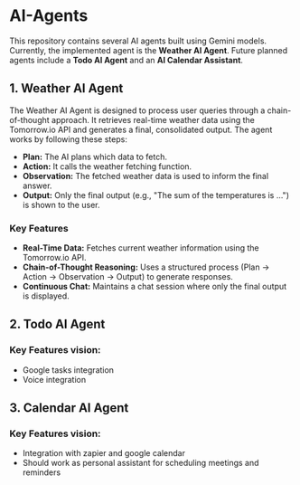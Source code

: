 # AI-Agents

This repository contains several AI agents built using Gemini models. Currently, the implemented agent is the **Weather AI Agent**. Future planned agents include a **Todo AI Agent** and an **AI Calendar Assistant**.

## 1. Weather AI Agent

The Weather AI Agent is designed to process user queries through a chain-of-thought approach. It retrieves real-time weather data using the Tomorrow.io API and generates a final, consolidated output. The agent works by following these steps:

- **Plan:** The AI plans which data to fetch.
- **Action:** It calls the weather fetching function.
- **Observation:** The fetched weather data is used to inform the final answer.
- **Output:** Only the final output (e.g., "The sum of the temperatures is ...") is shown to the user.

### Key Features

- **Real-Time Data:** Fetches current weather information using the Tomorrow.io API.
- **Chain-of-Thought Reasoning:** Uses a structured process (Plan → Action → Observation → Output) to generate responses.
- **Continuous Chat:** Maintains a chat session where only the final output is displayed.

## 2. Todo AI Agent
### Key Features vision:
- Google tasks integration
- Voice integration

## 3. Calendar AI Agent
### Key Features vision:
- Integration with zapier and google calendar 
- Should work as personal assistant for scheduling meetings and reminders